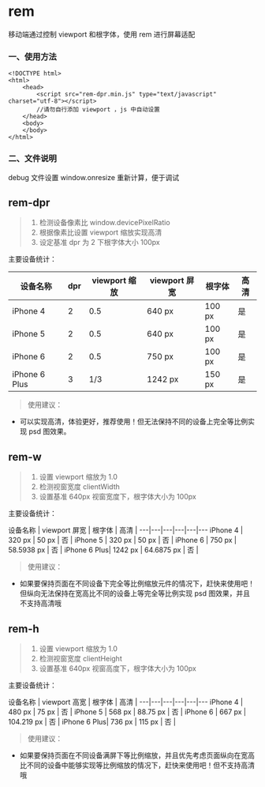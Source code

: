 # rem
移动端通过控制 viewport 和根字体，使用 rem 进行屏幕适配

### 一、使用方法

```
<!DOCTYPE html>
<html>
	<head>
		<script src="rem-dpr.min.js" type="text/javascript" charset="utf-8"></script>
		//请勿自行添加 viewport ，js 中自动设置
	</head>
	<body>
	</body>
</html>

```
### 二、文件说明
debug 文件设置 window.onresize 重新计算，便于调试

## rem-dpr
> 1. 检测设备像素比 window.devicePixelRatio
> 2. 根据像素比设置 viewport 缩放实现高清
> 3. 设定基准 dpr 为 2 下根字体大小 100px

主要设备统计：

设备名称  | dpr | viewport 缩放 | viewport 屏宽 | 根字体 | 高清 |
---|---|---|---|---|---
iPhone 4 | 2 | 0.5 | 640 px | 100 px | 是 |
iPhone 5 | 2 | 0.5 | 640 px | 100 px | 是 |
iPhone 6 | 2 | 0.5 | 750 px | 100 px | 是 |
iPhone 6 Plus| 3 | 1/3 | 1242 px | 150 px | 是 |
> 使用建议：
- 可以实现高清，体验更好，推荐使用！但无法保持不同的设备上完全等比例实现 psd 图效果。

## rem-w
> 1. 设置 viewport 缩放为 1.0
> 2. 检测视窗宽度 clientWidth
> 3. 设置基准 640px 视窗宽度下，根字体大小为 100px

主要设备统计：

设备名称  | viewport 屏宽 | 根字体 | 高清 |
---|---|---|---|---|---
iPhone 4 | 320 px | 50 px | 否 |
iPhone 5 | 320 px | 50 px | 否 |
iPhone 6 | 750 px | 58.5938 px | 否 |
iPhone 6 Plus| 1242 px | 64.6875 px | 否 |
> 使用建议：
- 如果要保持页面在不同设备下完全等比例缩放元件的情况下，赶快来使用吧！但纵向无法保持在宽高比不同的设备上等完全等比例实现 psd 图效果，并且不支持高清哦

## rem-h
> 1. 设置 viewport 缩放为 1.0
> 2. 检测视窗宽度 clientHeight
> 3. 设置基准 640px 视窗高度下，根字体大小为 100px

主要设备统计：

设备名称  | viewport 高宽 | 根字体 | 高清 |
---|---|---|---|---|---
iPhone 4 | 480 px | 75 px | 否 |
iPhone 5 | 568 px | 88.75 px | 否 |
iPhone 6 | 667 px | 104.219 px | 否 |
iPhone 6 Plus| 736 px | 115 px | 否 |
> 使用建议：
- 如果要保持页面在不同设备满屏下等比例缩放，并且优先考虑页面纵向在宽高比不同的设备中能够实现等比例缩放的情况下，赶快来使用吧！但不支持高清哦
